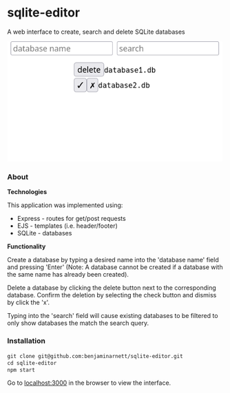 # sqlite-editor

A web interface to create, search and delete SQLite databases

<img src="public/sc.png" width="500"/>

### About 

**Technologies** 

This application was implemented using:

- Express - routes for get/post requests
- EJS - templates (i.e. header/footer)
- SQLite - databases 

**Functionality**

Create a database by typing a desired name into the 'database name' field and pressing 'Enter' (Note: A database cannot be created if a database with the same name has already been created).

Delete a database by clicking the delete button next to the corresponding database. Confirm the deletion by selecting the check button and dismiss by click the 'x'. 

Typing into the 'search' field will cause existing databases to be filtered to only show databases the match the search query. 

### Installation

```
git clone git@github.com:benjaminarnett/sqlite-editor.git
cd sqlite-editor
npm start
```
Go to [localhost:3000](localhost:3000) in the  browser to view the interface.
